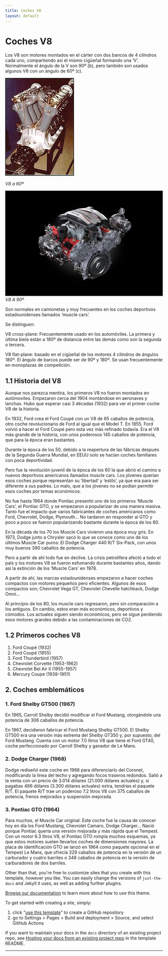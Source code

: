 ```yaml
---
title: Coches V8  
layout: default
---
```

# Coches V8 

Los V8 son motores montados en el cárter con dos bancos de 4 cilindros cada uno, compartiendo así el mismo cigüeñal formando una ‘V’.
Normalmente el ángulo de la V son 90º (b), pero también son usados algunos V8 con un ángulo de 60º (c).

![V860](v860.jpg)

*V8 a 60º*

![v890](v890.jpg)
*V8 A 90º*


Son normales en camionetas y muy frecuentes en los coches deportivos estadounidenses llamados ‘muscle cars’.

Se distinguen:

V8 cross-plane: Frecuentemente usado en los automóviles. La primera y última biela están a 180º de distancia entre las demás como son la segunda o tercera.

V8 flat-plane: basado en el cigüeñal de los motores 4 cilindros de ángulos 180º. El ángulo de barcos puede ser de 90º y 180º. Se usan frecuentemente en monoplazas de competición.

## 1.1 Historia del V8

Aunque nos parezca mentira, los primeros V8 no fueron montados en autómoviles. Empezaron cerca del 1904 montándose en aeronaves y lanchas. Hubo que esperar casi 3 décadas (1932) para ver el primer coche V8 de la historia.

En 1932, Ford crea el Ford Coupé con un V8 de 65 caballos de potencia, otro coche revolucionario de Ford al igual que el Model T.
En 1955, Ford volvió a hacer el Ford Coupé pero esta vez más refinado todavía. Era el V8 más grande de la historia, con unos poderosos 145 caballos de potencia, que para la época eran bastantes.

Durante la época de los 50, debido a la reapertura de las fábricas después de la Segunda Guerra Mundial, en EEUU solo se hacían coches familiares con poca deportividad.

Pero fue la revolución juvenil de la época de los 60 la que abrió el camino a nuevos deportivos americanos llamados muscle cars.
Los jóvenes querían esos coches porque representan su ‘libertad’ y ‘estilo’, ya que era para ser diferente a sus padres. Lo malo, que a los jóvenes no se podían permitir esos coches por temas económicos. 

No fue hasta 1964 donde Pontiac presentó uno de los primeros ‘Muscle Cars’, el Pontiac GTO, y se empezaron a popularizar de una manera masiva. Tanto fue el impacto que varios fabricantes de coches americanos como Ford, Chevrolet, Dodge, Plymouth… No tardaron en responder al GTO y poco a poco se fueron popularizando bastante durante la época de los 60.

En la década de los 70 los Muscle Cars vivieron una época muy gris. En 1973, Dodge junto a Chrysler sacó lo que se conoce como uno de los últimos Muscle Car puros: El Dodge Charger 440 R/T Six-Pack, con unos muy buenos 390 caballos de potencia.

Pero a partir de ahí todo fue en declive. La crisis petrolífera afectó a todo el país y los motores V8 se fueron esfumando durante bastantes años, dando así la extinción de los ‘Muscle Cars’ en 1978.

A partir de ahí, las marcas estadounidenses empezaron a hacer coches compactos con motores pequeños pero eficientes.
Algunos de esos compactos son; Chevrolet Vega GT, Chevrolet Chevelle hatchback, Dodge Omni…

Al principio de los 80, los muscle cars regresaron, pero sin comparación a los antiguos. En cambio, estos eran más económicos, deportivos y cómodos. Los actuales siguen siendo económicos, pero se sigue perdiendo esos motores grandes debido a las contaminaciones de CO2.

## 1.2 Primeros coches V8
1. Ford Coupé (1932)
2. Ford Coupé (1955)
3. Ford Thunderbird (1957)
4. Chevrolet Corvette (1953-1962)
5. Chevrolet Bel Air II (1955-1957)
6. Mercury Coupe (1939-1951)

## 2. Coches emblemáticos
### 1. Ford Shelby GT500 (1967)

En 1965, Carroll Shelby decidió modificar el Ford Mustang, otorgándole una potencia de 306 caballos de potencia. 

En 1967, decidieron fabricar el Ford Mustang Shelby GT500. El Shelby GT500 era una versión más extrema del Shelby GT350 y, por supuesto, del Ford Mustang. 
Cuenta con un motor 7.0 litros V8 que tiene el Ford GT40, coche perfeccionado por Carroll Shelby y ganador de Le Mans.
    



### 2. Dodge Charger (1968)
Dodge rediseñó este coche en 1968 para diferenciarlo del Coronet, modificando la línea del techo y agregando focos traseros redondos.
Salió a la venta con un precio de 3.014 dólares (21.000 dólares actuales) y, si pagabas 466 dólares (3.300 dólares actuales) extra, tendrías el paquete R/T.
El paquete R/T trae un poderoso 7.2 litros V8 con 375 caballos de potencia, frenos mejorados y suspensión mejorada.             
                                

### 3. Pontiac GTO (1964)
Para muchos, el Muscle Car original. Este coche fue la causa de conocer hoy en día los Ford Mustang, Chevrolet Camaro, Dodge Charger…
Nació porque Pontiac quería una versión mejorada y más rápida que el Tempest.
Con un motor 6.3 litros V8, el Pontiac GTO rompía muchos esquemas, ya que estos motores suelen llevarlos coches de dimensiones mayores.
La placa de identificación GTO se lanzó en 1964 como paquete opcional en el Tempest Le Mans, que ofrecía 329 caballos de potencia en la versión de un carburador y cuatro barriles o 348 caballos de potencia en la versión de carburadores de dos barriles.



Other than that, you're free to customize sites that you create with this template, however you like. You can easily change the versions of `just-the-docs` and Jekyll it uses, as well as adding further plugins.

[Browse our documentation][Just the Docs] to learn more about how to use this theme.

To get started with creating a site, simply:

1. click "[use this template]" to create a GitHub repository
2. go to Settings > Pages > Build and deployment > Source, and select GitHub Actions

If you want to maintain your docs in the `docs` directory of an existing project repo, see [Hosting your docs from an existing project repo](https://github.com/just-the-docs/just-the-docs-template/blob/main/README.md#hosting-your-docs-from-an-existing-project-repo) in the template README.

----

[^1]: [It can take up to 10 minutes for changes to your site to publish after you push the changes to GitHub](https://docs.github.com/en/pages/setting-up-a-github-pages-site-with-jekyll/creating-a-github-pages-site-with-jekyll#creating-your-site).

[Just the Docs]: https://just-the-docs.github.io/just-the-docs/
[GitHub Pages]: https://docs.github.com/en/pages
[README]: https://github.com/just-the-docs/just-the-docs-template/blob/main/README.md
[Jekyll]: https://jekyllrb.com
[GitHub Pages / Actions workflow]: https://github.blog/changelog/2022-07-27-github-pages-custom-github-actions-workflows-beta/
[use this template]: https://github.com/just-the-docs/just-the-docs-template/generate
